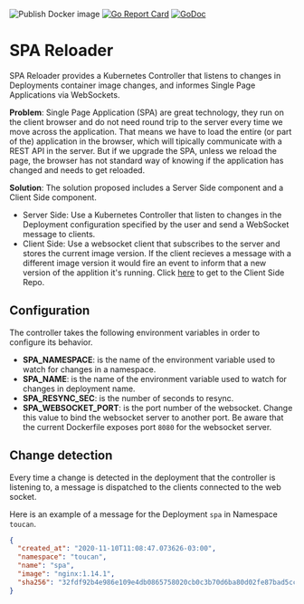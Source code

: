 ![Publish Docker image](https://github.com/ToucanSoftware/spa-reloader/workflows/Publish%20Docker%20image/badge.svg) [![Go Report Card](https://goreportcard.com/badge/github.com/ToucanSoftware/spa-reloader)](https://goreportcard.com/report/github.com/ToucanSoftware/spa-reloader) [![GoDoc](https://godoc.org/github.com/ToucanSoftware/spa-reloader?status.svg)](https://godoc.org/github.com/ToucanSoftware/spa-reloader)

# SPA Reloader

SPA Reloader provides a Kubernetes Controller that listens to changes in Deployments container image changes,
and informes Single Page Applications via WebSockets.

**Problem**: Single Page Application (SPA) are great technology, they run on the client browser and do not need round trip to the server every time we move across the application. That means we have to load the entire (or part of the) application in the browser, which will tipically communicate with a REST API in the server. But if we upgrade the SPA, unless we reload the page, the browser has not standard way of knowing if the application has changed and needs to get reloaded.

**Solution**: The solution proposed includes a Server Side component and a Client Side component.

- Server Side: Use a Kubernetes Controller that listen to changes in the Deployment configuration specified by the user and send a WebSocket message to clients.
- Client Side: Use a websocket client that subscribes to the server and stores the current image version. If the client recieves a message with a different image version it would fire an event to inform that a new version of the applition it's running. Click [here](https://github.com/ToucanSoftware/spa-reloader-vue) to get to the Client Side Repo.

## Configuration

The controller takes the following environment variables in order to configure its behavior.

- **SPA_NAMESPACE**: is the name of the environment variable used to watch for changes in a namespace.
- **SPA_NAME**: is the name of the environment variable used to watch for changes in deployment name.
- **SPA_RESYNC_SEC**: is the number of seconds to resync.
- **SPA_WEBSOCKET_PORT**: is the port number of the websocket. Change this value to bind the websocket server to another port. Be aware that the current Dockerfile exposes port `8080` for the websocket server.

## Change detection

Every time a change is detected in the deployment that the controller is listening to, a message is dispatched to the clients connected to the web socket.

Here is an example of a message for the Deployment `spa` in Namespace `toucan`.

```json
{
  "created_at": "2020-11-10T11:08:47.073626-03:00",
  "namespace": "toucan",
  "name": "spa",
  "image": "nginx:1.14.1",
  "sha256": "32fdf92b4e986e109e4db0865758020cb0c3b70d6ba80d02fe87bad5cc3dc228"
}
```
